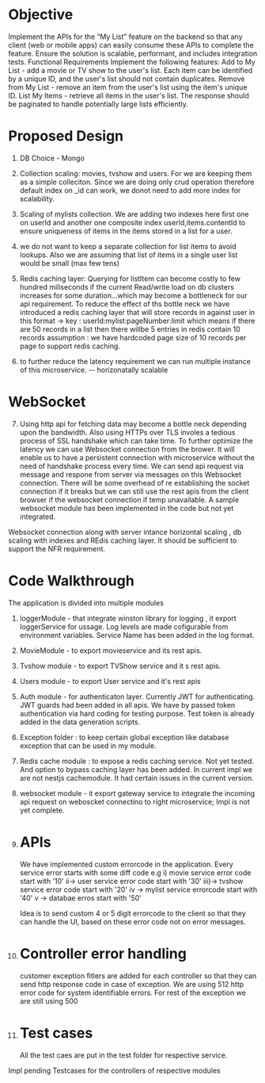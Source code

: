 

# Objective
Implement the APIs for the “My List” feature on the backend so that any client (web or mobile apps) can easily consume these APIs to complete the feature. Ensure the solution is scalable, performant,
and includes integration tests.
Functional Requirements
Implement the following features:
Add to My List - add a movie or TV show to the user's list. Each item can be identified by a unique ID, and the user's list should not contain duplicates.
Remove from My List - remove an item from the user's list using the item's unique ID.
List My Items - retrieve all items in the user's list. The response should be paginated to handle potentially large lists efficiently.

# Proposed Design
1. DB Choice - Mongo
2. Collection scaling: movies, tvshow and users. For we are keeping them as a simple colleciton. Since we are doing only crud operation therefore default index on _id can work, we donot need to add more index for scalability. 
3. Scaling of mylists collection. We are adding two indexes here first one on userId and another one composite index userId,items.contentId to ensure uniqueness of items in the items stored in a list for a user.
4. we do not want to keep a separate  collection for list items to avoid lookups. Also we are assuming that list of items in a single user list would be small (max few tens)

5. Redis caching layer: Querying for listItem can become costly to few hundred miliseconds if the current Read/write load on db clusters increases for some duration...which may become a bottleneck for our api requirement. To reduce the effect of ths bottle neck we have introduced a redis caching layer that will store records in against user in this format
   -> key : userId:mylist:pageNumber:limit
   which means if there are 50 records in a list then there willbe 5 entries in redis contain 10 records
assumption : we have hardcoded page size of 10 records per page to support redis caching.

6. to further reduce the latency requirement we can run multiple instance of this microservice. -- horizonatally scalable

# WebSocket
7. Using http api for fetching data may become a bottle neck depending upon the bandwidth. Also using HTTPs over TLS involes a tedious process of SSL handshake which can take time. To further optimize the latency we can use Websocket connection from the brower. It will enable us to have a persistent connection with microservice without the need of handshake process every time. We can send api request via message and respone from server via messages on this Websocket connection. There will be some overhead of re establishing the socket connection if it breaks but we can still use the rest apis from the client browser if the websocket connection if temp unavailable. 
A sample websocket module has been implemented in the code but not yet integrated.

Websocket connection along with server intance horizontal scaling , db scaling with indexes and REdis caching layer. It should be sufficient to support the NFR requirement.

# Code Walkthrough
The application is divided into multiple modules
1. loggerModule - that integrate winston library for logging , it export loggerService for ussage. Log levels are made cofigurable from environment variables. Service Name has been added in the log format.

2. MovieModule - to export movieservice and its rest apis. 
3. Tvshow module - to export TVShow service and it s rest apis.
4. Users module - to export User service and it's rest apis
5.  Auth module - for authenticaton layer. Currently JWT for authenticating. JWT guards had been added in all apis.  We have by passed token authentication via hard coding for testing purpose. Test token is already added in the data generation scripts.
6. Exception folder : to keep certain global exception like database exception that can be used in my module.
7. Redis cache module : to expose a redis caching service. Not yet tested. And option to bypass caching layer has been added. In current impl we are not nestjs cachemodule. It had certain issues in the current version.
8. websocket module - it export gateway service to integrate the incoming api request on weboscket connectino to right microservice; Impl is not yet complete.

9. # APIs
    We have implemented custom errorcode in the application. Every service error starts with some diff code e.g
    i) movie service error code start with '10'
    ii-> user service error code start with '30'
    iii)-> tvshow service error code start with '20'
    iv -> mylist service errorcode start with '40'
    v -> databae erros start with '50'
    
    Idea is to send custom 4 or 5 digit errorcode to the client so that they can handle the UI, based on these error code not on error messages.

10. # Controller error handling
    customer exception fitlers are added for each controller so that they can send http response code in case of exception. We are using 512 http error code for system identifiable errors. For rest of the exception we are still using 500

11. # Test cases
    All the test caes are put in the test folder for respective service. 



Impl pending
Testcases for the controllers of respective modules


